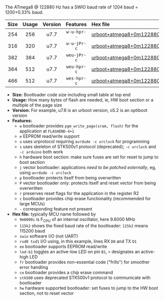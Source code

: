 The ATmega8 @ 122880 Hz has a SWIO baud rate of 1204 baud = 1200+0.33% baud.

|Size|Usage|Version|Features|Hex file|
|:-:|:-:|:-:|:-:|:--|
|254|256|u7.7|`w-u-hpr--`|[urboot+atmega8+0m122880i++++1k2_swio_rxd0_txd1_led+b5_hw.hex](https://raw.githubusercontent.com/stefanrueger/urboot.hex/main/cores/minicore/atmega8/internal_oscillator/fint+0m122880_Hz/br++++1k2_bps/urboot+atmega8+0m122880i++++1k2_swio_rxd0_txd1_led+b5_hw.hex)|
|316|320|u7.7|`w-u-jPr-c`|[urboot+atmega8+0m122880i++++1k2_swio_rxd0_txd1_led+b5_fr_ce.hex](https://raw.githubusercontent.com/stefanrueger/urboot.hex/main/cores/minicore/atmega8/internal_oscillator/fint+0m122880_Hz/br++++1k2_bps/urboot+atmega8+0m122880i++++1k2_swio_rxd0_txd1_led+b5_fr_ce.hex)|
|382|384|u7.7|`weu-jPr-c`|[urboot+atmega8+0m122880i++++1k2_swio_rxd0_txd1_ee_led+b5_fr_ce.hex](https://raw.githubusercontent.com/stefanrueger/urboot.hex/main/cores/minicore/atmega8/internal_oscillator/fint+0m122880_Hz/br++++1k2_bps/urboot+atmega8+0m122880i++++1k2_swio_rxd0_txd1_ee_led+b5_fr_ce.hex)|
|364|512|u7.7|`weu-hpr-c`|[urboot+atmega8+0m122880i++++1k2_swio_rxd0_txd1_ee_led+b5_fr_ce_hw.hex](https://raw.githubusercontent.com/stefanrueger/urboot.hex/main/cores/minicore/atmega8/internal_oscillator/fint+0m122880_Hz/br++++1k2_bps/urboot+atmega8+0m122880i++++1k2_swio_rxd0_txd1_ee_led+b5_fr_ce_hw.hex)|
|466|512|u7.7|`wes-hpr-c`|[urboot+atmega8+0m122880i++++1k2_swio_rxd0_txd1_ee_led+b5_fr_ce_stk500_hw.hex](https://raw.githubusercontent.com/stefanrueger/urboot.hex/main/cores/minicore/atmega8/internal_oscillator/fint+0m122880_Hz/br++++1k2_bps/urboot+atmega8+0m122880i++++1k2_swio_rxd0_txd1_ee_led+b5_fr_ce_stk500_hw.hex)|

- **Size:** Bootloader code size including small table at top end
- **Usage:** How many bytes of flash are needed, ie, HW boot section or a multiple of the page size
- **Version:** For example, u7.6 is an urboot version, o5.2 is an optiboot version
- **Features:**
  + `w` bootloader provides `pgm_write_page(sram, flash)` for the application at `FLASHEND-4+1`
  + `e` EEPROM read/write support
  + `u` uses urprotocol requiring `avrdude -c urclock` for programming
  + `s` uses skeleton of STK500v1 protocol (deprecated); `-c urclock` and `-c arduino` both work
  + `h` hardware boot section: make sure fuses are set for reset to jump to boot section
  + `j` vector bootloader: applications *need to be patched externally*, eg, using `avrdude -c urclock`
  + `p` bootloader protects itself from being overwritten
  + `P` vector bootloader only: protects itself and reset vector from being overwritten
  + `r` preserves reset flags for the application in the register R2
  + `c` bootloader provides chip erase functionality (recommended for large MCUs)
  + `-` corresponding feature not present
- **Hex file:** typically MCU name followed by
  + `9m6000i` is F<sub>CPU</sub> of an internal oscillator, here 9.6000 MHz
  + `115k2` shows the fixed baud rate of the bootloader: `115k2` means 115200 baud
  + `swio` software I/O (not UART)
  + `rxd0 txd1` I/O using, in this example, lines RX `D0` and TX `D1`
  + `ee` bootloader supports EEPROM read/write
  + `led-b1` toggles an active-low LED on pin `B1`, `+` designates an active-high LED
  + `fr` bootloader provides non-essential code ("frills") for smoother error handling
  + `ce` bootloader provides a chip erase command
  + `stk500` uses deprecated STK500v1 protocol to communicate with bootloader
  + `hw` hardware supported bootloader: set fuses to jump to the HW boot section, not to reset vector
